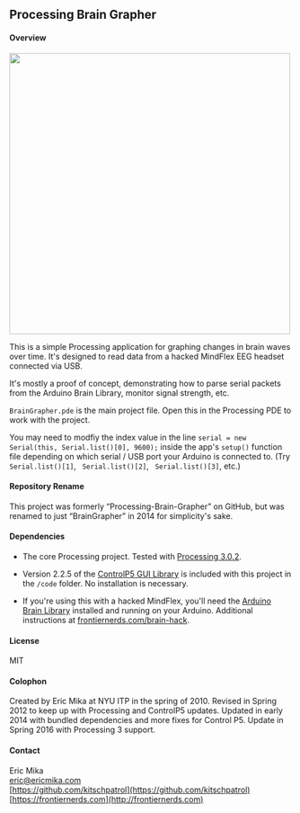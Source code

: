 ## Processing Brain Grapher

#### Overview

<img width="500" src="screenshot.jpg" />

This is a simple Processing application for graphing changes in brain waves over time. It's designed to read data from a hacked MindFlex EEG headset connected via USB.

It's mostly a proof of concept, demonstrating how to parse serial packets from the Arduino Brain Library, monitor signal strength, etc.

`BrainGrapher.pde` is the main project file. Open this in the Processing PDE to work with the project.

You may need to modfiy the index value in the line `serial = new Serial(this, Serial.list()[0], 9600);` inside the app's `setup()` function file depending on which serial / USB port your Arduino is connected to. (Try ` Serial.list()[1]`, ` Serial.list()[2]`, ` Serial.list()[3]`, etc.)

#### Repository Rename

This project was formerly “Processing-Brain-Grapher” on GitHub, but was renamed to just “BrainGrapher” in 2014 for simplicity's sake.

#### Dependencies

- The core Processing project. Tested with [Processing 3.0.2](http://processing.org/download/).

- Version 2.2.5 of the [ControlP5 GUI Library](http://www.sojamo.de/libraries/controlP5/) is included with this project in the `/code` folder. No installation is necessary.

- If you're using this with a hacked MindFlex, you'll need the [Arduino Brain Library](https://github.com/kitschpatrol/Brain) installed and running on your Arduino. Additional instructions at [frontiernerds.com/brain-hack](https://www.frontiernerds.com/brain-hack).

#### License

MIT

#### Colophon

Created by Eric Mika at NYU ITP in the spring of 2010. Revised in Spring 2012 to keep up with Processing and ControlP5 updates. Updated in early 2014 with bundled dependencies and more fixes for Control P5. Update in Spring 2016 with Processing 3 support.

#### Contact

Eric Mika  
eric@ericmika.com  
[https://github.com/kitschpatrol](https://github.com/kitschpatrol)  
[https://frontiernerds.com](http://frontiernerds.com)
